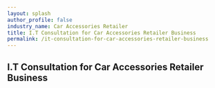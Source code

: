 ```yaml
---
layout: splash 
author_profile: false 
industry_name: Car Accessories Retailer
title: I.T Consultation for Car Accessories Retailer Business
permalink: /it-consultation-for-car-accessories-retailer-business
---
```


## I.T Consultation for Car Accessories Retailer Business